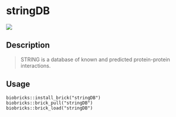 # stringDB

<a href="https://github.com/biobricks-ai/stringDB/actions"><img src="https://github.com/biobricks-ai/stringDB/actions/workflows/bricktools-check.yaml/badge.svg?branch=main"/></a>

## Description

> STRING is a database of known and predicted protein-protein interactions.

## Usage
```{R}
biobricks::install_brick("stringDB")
biobricks::brick_pull("stringDB")
biobricks::brick_load("stringDB")
```
